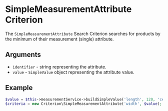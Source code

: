 # SimpleMeasurementAttribute Criterion

The `SimpleMeasurementAttribute` Search Criterion searches for products by the minimum of their measurement (single) attribute.

## Arguments

-  `identifier` - string representing the attribute.
-  `value` - `SimpleValue` object representing the attribute value.

## Example

``` php
$value = $this->measurementService->buildSimpleValue('length', 120, 'centimeter');
$criteria = new Criterion\SimpleMeasurementAttribute('width', $value);
```
